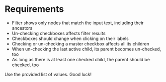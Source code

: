 # Requirements

- Filter shows only nodes that match the input text, including their ancestors
- Un-checking checkboxes affects filter results
- Checkboxes should change when clicking on their labels
- Checking or un-checking a master checkbox affects all its children
- When un-checking the last active child, its parent becomes un-checked, too
- As long as there is at least one checked child, the parent should be checked, too

Use the provided list of values. Good luck!
